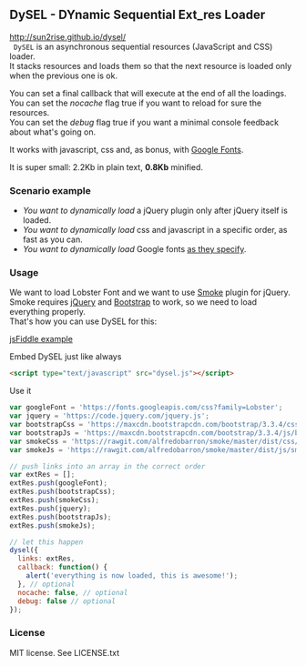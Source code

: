## DySEL - DYnamic Sequential Ext_res Loader

http://sun2rise.github.io/dysel/  
` DySEL` is an asynchronous sequential resources (JavaScript and CSS) loader.  
It stacks resources and loads them so that the next resource is loaded only when the previous one is ok.

You can set a final callback that will execute at the end of all the loadings.  
You can set the *nocache* flag true if you want to reload for sure the resources.  
You can set the *debug* flag true if you want a minimal console feedback about what's going on.

It works with javascript, css and, as bonus, with [Google Fonts](https://www.google.com/fonts).

It is super small: 2.2Kb in plain text, **0.8Kb** minified.

### Scenario example
- *You want to dynamically load* a jQuery plugin only after jQuery itself is loaded.
- *You want to dynamically load* css and javascript in a specific order, as fast as you can.
- *You want to dynamically load* Google fonts [as they specify](https://developers.google.com/fonts/docs/getting_started#Overview).

### Usage

We want to load Lobster Font and we want to use [Smoke](http://alfredobarron.github.io/smoke/#/) plugin for jQuery.  
Smoke requires [jQuery](http://jquery.com/) and [Bootstrap](http://getbootstrap.com/) to work, so we need to load everything properly.  
That's how you can use DySEL for this: 

[jsFiddle example](https://jsfiddle.net/sunrising/qk0ybtnb/)

Embed DySEL just like always
``` html
<script type="text/javascript" src="dysel.js"></script>
```

Use it
``` js
var googleFont = 'https://fonts.googleapis.com/css?family=Lobster';
var jquery = 'https://code.jquery.com/jquery.js';
var bootstrapCss = 'https://maxcdn.bootstrapcdn.com/bootstrap/3.3.4/css/bootstrap.min.css';
var bootstrapJs = 'https://maxcdn.bootstrapcdn.com/bootstrap/3.3.4/js/bootstrap.min.js';
var smokeCss = 'https://rawgit.com/alfredobarron/smoke/master/dist/css/smoke.min.css';
var smokeJs = 'https://rawgit.com/alfredobarron/smoke/master/dist/js/smoke.min.js';

// push links into an array in the correct order
var extRes = [];
extRes.push(googleFont);
extRes.push(bootstrapCss);
extRes.push(smokeCss);
extRes.push(jquery);
extRes.push(bootstrapJs);
extRes.push(smokeJs);

// let this happen
dysel({
  links: extRes,
  callback: function() {
    alert('everything is now loaded, this is awesome!');
  }, // optional
  nocache: false, // optional
  debug: false // optional
});
```

### License
MIT license. See LICENSE.txt  
